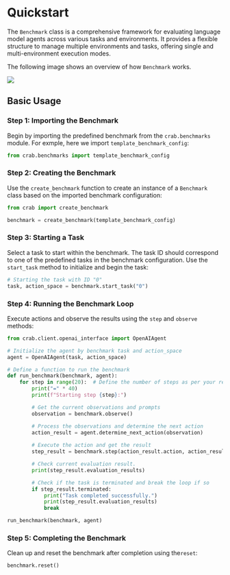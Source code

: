 # Quickstart

The `Benchmark` class is a comprehensive framework for evaluating language model agents across various tasks and environments. It provides a flexible structure to manage multiple environments and tasks, offering single and multi-environment execution modes.

The following image shows an overview of how `Benchmark` works.

![](../assets/crab_overview.png)

## Basic Usage

### Step 1: Importing the Benchmark

Begin by importing the predefined benchmark from the `crab.benchmarks` module. For exmple, here we import `template_benchmark_config`:

```python
from crab.benchmarks import template_benchmark_config
```

### Step 2: Creating the Benchmark

Use the `create_benchmark` function to create an instance of a `Benchmark` class based on the imported benchmark configuration:

```python
from crab import create_benchmark

benchmark = create_benchmark(template_benchmark_config)
```

### Step 3: Starting a Task

Select a task to start within the benchmark. The task ID should correspond to one of the predefined tasks in the benchmark configuration. Use the `start_task` method to initialize and begin the task:

```python
# Starting the task with ID "0"
task, action_space = benchmark.start_task("0")
```

### Step 4: Running the Benchmark Loop

Execute actions and observe the results using the `step` and `observe` methods:

```python
from crab.client.openai_interface import OpenAIAgent

# Initialize the agent by benchmark task and action_space
agent = OpenAIAgent(task, action_space)

# Define a function to run the benchmark
def run_benchmark(benchmark, agent):
    for step in range(20):  # Define the number of steps as per your requirements
        print("=" * 40)
        print(f"Starting step {step}:")

        # Get the current observations and prompts
        observation = benchmark.observe()

        # Process the observations and determine the next action
        action_result = agent.determine_next_action(observation)
        
        # Execute the action and get the result
        step_result = benchmark.step(action_result.action, action_result.parameters)

        # Check current evaluation result.
        print(step_result.evaluation_results)

        # Check if the task is terminated and break the loop if so
        if step_result.terminated:
            print("Task completed successfully.")
            print(step_result.evaluation_results)
            break

run_benchmark(benchmark, agent)
```

### Step 5: Completing the Benchmark

Clean up and reset the benchmark after completion using the`reset`:

```python
benchmark.reset()
```
